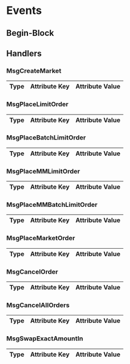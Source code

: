 <!-- order: 5 -->

# Events

## Begin-Block

## Handlers

### MsgCreateMarket

| Type | Attribute Key | Attribute Value |
|------|---------------|-----------------|

### MsgPlaceLimitOrder

| Type | Attribute Key | Attribute Value |
|------|---------------|-----------------|

### MsgPlaceBatchLimitOrder

| Type | Attribute Key | Attribute Value |
|------|---------------|-----------------|

### MsgPlaceMMLimitOrder

| Type | Attribute Key | Attribute Value |
|------|---------------|-----------------|

### MsgPlaceMMBatchLimitOrder

| Type | Attribute Key | Attribute Value |
|------|---------------|-----------------|

### MsgPlaceMarketOrder

| Type | Attribute Key | Attribute Value |
|------|---------------|-----------------|

### MsgCancelOrder

| Type | Attribute Key | Attribute Value |
|------|---------------|-----------------|

### MsgCancelAllOrders

| Type | Attribute Key | Attribute Value |
|------|---------------|-----------------|

### MsgSwapExactAmountIn

| Type | Attribute Key | Attribute Value |
|------|---------------|-----------------|
